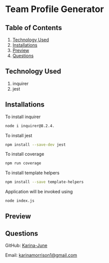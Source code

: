 # Team Profile Generator




## Table of Contents

1. [Technology Used](#technology-used)
2. [Installations](#installations)
3. [Preview](#preview)
4. [Questions](#questions)

## Technology Used
1. inquirer
2. jest

## Installations
To install inquirer

```bash
node i inquirer@8.2.4.
```
To install jest
```bash
npm install --save-dev jest
```
To install coverage
```bash
npm run coverage
```
To install template helpers
```bash 
npm install --save template-helpers
```
Application will be invoked using
```bash
node index.js
````
## Preview

## Questions 
GitHub: [Karina-June](https://github.com/Karina-June)

Email: karinamorrison1@gmail.com